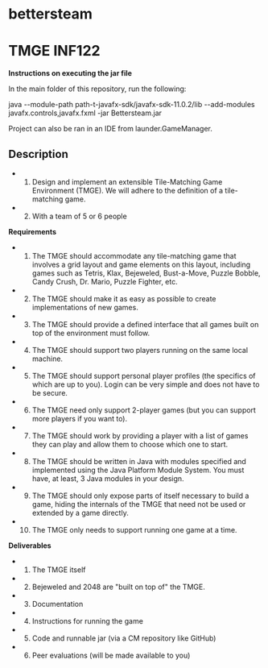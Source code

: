 # bettersteam

# TMGE INF122

**Instructions on executing the jar file**

In the main folder of this repository, run the following: 

java --module-path path-t-javafx-sdk/javafx-sdk-11.0.2/lib --add-modules javafx.controls,javafx.fxml -jar Bettersteam.jar

Project can also be ran in an IDE from launder.GameManager.

## Description
- 1. Design and implement an extensible Tile-Matching Game Environment (TMGE).  We will adhere to the definition of a tile-matching game.
- 2. With a team of 5 or 6 people

**Requirements**
- 1. The TMGE should accommodate any tile-matching game that involves a grid layout and game elements on this layout, including games such as Tetris, Klax, Bejeweled, Bust-a-Move, Puzzle Bobble, Candy Crush, Dr. Mario, Puzzle Fighter, etc. 
- 2. The TMGE should make it as easy as possible to create implementations of new games.
- 3. The TMGE should provide a defined interface that all games built on top of the environment must follow.
- 4. The TMGE should support two players running on the same local machine.
- 5. The TMGE should support personal player profiles (the specifics of which are up to you). Login can be very simple and does not have to be secure.
- 6. The TMGE need only support 2-player games (but you can support more players if you want to).
- 7. The TMGE should work by providing a player with a list of games they can play and allow them to choose which one to start.
- 8. The TMGE  should be written in Java with modules specified and implemented using the Java Platform Module System. You must have, at least, 3 Java modules in your design.
- 9. The TMGE should only expose parts of itself necessary to build a game, hiding the internals of the TMGE that need not be used or extended by a game directly.
- 10. The TMGE  only needs to support running one game at a time.

**Deliverables**

- 1. The TMGE itself
- 2. Bejeweled and 2048 are "built on top of" the TMGE. 
- 3. Documentation
- 4. Instructions for running the game
- 5. Code and runnable jar (via a CM repository like GitHub)
- 6. Peer evaluations (will be made available to you)
